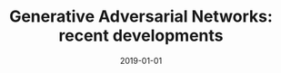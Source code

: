 ---
# Documentation: https://wowchemy.com/docs/managing-content/

title: 'Generative Adversarial Networks: recent developments'
subtitle: ''
summary: ''
authors:
- Maciej Zamorski
- Adrian Zdobylak
- zieba
- Jerzy Świątek
tags: []
categories: []
date: '2019-01-01'
lastmod: 2022-10-07T05:50:56Z
featured: false
draft: false

# Featured image
# To use, add an image named `featured.jpg/png` to your page's folder.
# Focal points: Smart, Center, TopLeft, Top, TopRight, Left, Right, BottomLeft, Bottom, BottomRight.
image:
  caption: ''
  focal_point: ''
  preview_only: false

# Projects (optional).
#   Associate this post with one or more of your projects.
#   Simply enter your project's folder or file name without extension.
#   E.g. `projects = ["internal-project"]` references `content/project/deep-learning/index.md`.
#   Otherwise, set `projects = []`.
projects: []
publishDate: '2022-10-07T05:50:54.978177Z'
publication_types:
- '1'
abstract: ''
publication: '*Artificial Intelligence and Soft Computing : 18th International Conference,
  ICAISC 2019, Zakopane, Poland, June 16-20, 2019 : proceedings. Pt. 1*'
doi: 10.1007/978-3-030-20912-4_24
---